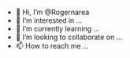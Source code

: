 - 👋 Hi, I’m @Rogernarea
- 👀 I’m interested in ...
- 🌱 I’m currently learning ...
- 💞️ I’m looking to collaborate on ...
- 📫 How to reach me ...

<!---
Rogernarea/Rogernarea is a ✨ special ✨ repository because its `README.md` (this file) appears on your GitHub profile.
You can click the Preview link to take a look at your changes.
--->
